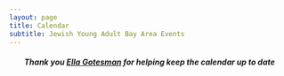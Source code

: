 ```yaml
---
layout: page
title: Calendar
subtitle: Jewish Young Adult Bay Area Events
---
```


<link href="//netdna.bootstrapcdn.com/bootstrap/3.0.0/css/bootstrap-glyphicons.css" rel="stylesheet">
<!-- <link rel='stylesheet' href='https://bootswatch.com/3/paper/bootstrap.min.css' /> -->
<link rel='stylesheet' href='/css/bootstrap_paper.min.css' />
<link rel='stylesheet' href='/css/fullcalendar.css' />
<script src='/js/jquery.min.js'></script>
<script src='/js/moment.js'></script>
<script src='/js/fullcalendar.js'></script>
<script type='text/javascript' src='/js/gcal.js'></script>


<script>
  $(function() {
    $('#calendar').fullCalendar({
      header: {
        left: 'prev,next',
        center: 'title',
        right: 'month,listWeek'
      },
      themeSystem: 'bootstrap3',
      displayEventTime: true,
      eventLimit: true,
      height: 800,
      defaultView: 'month',
      fixedWeekCount: false,
      googleCalendarApiKey: 'AIzaSyAFJI5E7tJ3y143JM3ZWrzTWlScQxNQntg',
      events: 'bsp4pl7nrmbt1merbkuehqluj4@group.calendar.google.com',
      eventClick: function(event) {
        window.open(event.url, '_blank', 'width=700,height=600');
        return false;
      }
    });
    if($( document ).width() < 700){
       $('#calendar').fullCalendar('changeView', 'listWeek');
    }
  });
</script>

<div id='calendar'></div>

<center><h5>Thank you <a href="https://www.facebook.com/Avirlila">Ella Gotesman</a> for helping keep the calendar up to date</h5></center>

